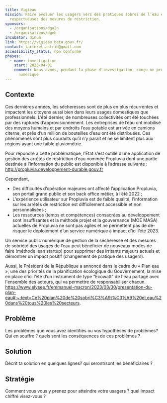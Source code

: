 ```yaml
---
title: Vigieau
mission: Faire évoluer les usagers vers des pratiques sobres de l’eau et
  respectueuses des mesures de restriction.
sponsors:
  - /organisations/dgaln
  - /organisations/dgeb
incubator: dinum
link: https://vigieau.beta.gouv.fr/
contact: tarteret.astrid@gmail.com
accessibility_status: non conforme
phases:
  - name: investigation
    start: 2023-04-01
    comment: Nous avons, pendant la phase d'investigation, conçu un premier produit
      numérique
---
```

## Contexte

Ces dernières années, les sécheresses sont de plus en plus récurrentes et impactent les citoyens aussi bien dans leurs usages domestiques que professionnels. L’été dernier, de nombreuses collectivités ont été touchées par des ruptures d’approvisionnement. Les entreprises de l’eau ont mobilisé des moyens humains et par endroits l’eau potable est arrivée en camions citerne, et près d’un million de bouteilles d’eau ont été distribuées. Ces phénomènes sont plus courants qu’il n’y paraît et ne se limitent plus aux régions ayant une faible pluviométrie.

Pour répondre à cette problématique, l’Etat s’est outillé d’une application de gestion des arrêtés de restriction d’eau nommée Propluvia dont une partie destinée à l’information du public est disponible à l’adresse suivante : <http://propluvia.developpement-durable.gouv.fr> 

Cependant, 

* Des difficultés d’opération majeures ont affecté l’application Propluvia, son portail grand public et son back office métier, à l’été 2022 ;
* L’expérience utilisateur sur Propluvia est de faible qualité, l'information sur les arrêtés de restriction est difficilement accessible et non personnalisées ;
* Les ressources (temps et compétences) consacrées au développement sont insuffisantes et la méthode projet et la gouvernance (MOE MASA) actuelles de Propluvia ne sont pas agiles et ne permettent pas de dé-risquer le déploiement d’un service numérique à impact d’ici l’été 2023.

Un service public numérique de gestion de la sécheresse et des mesures de sobriété des usages de l’eau peut bénéficier de nouveaux modes de faire (méthode lean startup) pour supprimer des irritants majeurs actuels et démontrer un impact positif (changement de pratique des usagers).

Aussi, le Président de la République a annoncé dans le cadre du « Plan eau », une des priorités de la planification écologique du Gouvernement, la mise en place d'ici l’été d’un instrument de type “Ecowatt” de l'eau partagé avec l'ensemble des acteurs, qui va permettre de responsabiliser chacun. <https://www.elysee.fr/emmanuel-macron/2023/03/30/presentation-du-plan-eau#:~:text=Ce%20plan%20de%20sobri%C3%A9t%C3%A9%20et,eau%20dans%20tous%20les%20secteurs>.  



## Problème

Les problèmes que vous avez identifiés ou vos hypothèses de problèmes? Qui en souffre ? quels sont les conséquences de ces problèmes ?

## Solution

Décrit ta solution en quelques lignes? qui seront/sont les bénéficiaires ?

## Stratégie

Comment vous vous y prenez pour atteindre votre usagers ? quel impact chiffré visez-vous ?